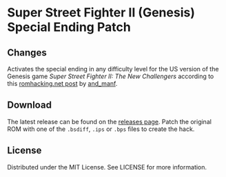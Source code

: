 # Super Street Fighter II (Genesis) Special Ending Patch

## Changes
Activates the special ending in any difficulty level
for the US version of the Genesis game
*Super Street Fighter II: The New Challengers*
according to this
[romhacking.net post](https://www.romhacking.net/forum/index.php?msg=446833)
by
[and_manf](https://www.romhacking.net/forum/index.php?action=profile;u=105396).

## Download
The latest release can be found on the
[releases page](https://github.com/lightbulb-sun/ssf2-special-ending/releases).
Patch the original ROM with one of the `.bsdiff`, `.ips` or `.bps` files
to create the hack.

## License
Distributed under the MIT License. See LICENSE for more information.
